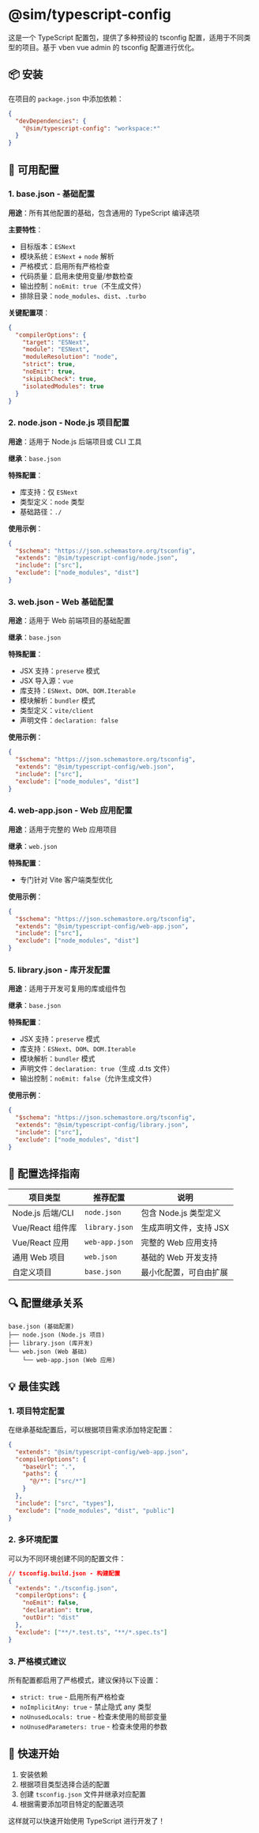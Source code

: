 # @sim/typescript-config

这是一个 TypeScript 配置包，提供了多种预设的 tsconfig 配置，适用于不同类型的项目。基于 vben vue admin 的 tsconfig 配置进行优化。

## 📦 安装

在项目的 `package.json` 中添加依赖：

```json
{
  "devDependencies": {
    "@sim/typescript-config": "workspace:*"
  }
}
```

## 🔧 可用配置

### 1. base.json - 基础配置

**用途**：所有其他配置的基础，包含通用的 TypeScript 编译选项

**主要特性**：

- 目标版本：`ESNext`
- 模块系统：`ESNext` + `node` 解析
- 严格模式：启用所有严格检查
- 代码质量：启用未使用变量/参数检查
- 输出控制：`noEmit: true`（不生成文件）
- 排除目录：`node_modules`、`dist`、`.turbo`

**关键配置项**：

```json
{
  "compilerOptions": {
    "target": "ESNext",
    "module": "ESNext",
    "moduleResolution": "node",
    "strict": true,
    "noEmit": true,
    "skipLibCheck": true,
    "isolatedModules": true
  }
}
```

### 2. node.json - Node.js 项目配置

**用途**：适用于 Node.js 后端项目或 CLI 工具

**继承**：`base.json`

**特殊配置**：

- 库支持：仅 `ESNext`
- 类型定义：`node` 类型
- 基础路径：`./`

**使用示例**：

```json
{
  "$schema": "https://json.schemastore.org/tsconfig",
  "extends": "@sim/typescript-config/node.json",
  "include": ["src"],
  "exclude": ["node_modules", "dist"]
}
```

### 3. web.json - Web 基础配置

**用途**：适用于 Web 前端项目的基础配置

**继承**：`base.json`

**特殊配置**：

- JSX 支持：`preserve` 模式
- JSX 导入源：`vue`
- 库支持：`ESNext`、`DOM`、`DOM.Iterable`
- 模块解析：`bundler` 模式
- 类型定义：`vite/client`
- 声明文件：`declaration: false`

**使用示例**：

```json
{
  "$schema": "https://json.schemastore.org/tsconfig",
  "extends": "@sim/typescript-config/web.json",
  "include": ["src"],
  "exclude": ["node_modules", "dist"]
}
```

### 4. web-app.json - Web 应用配置

**用途**：适用于完整的 Web 应用项目

**继承**：`web.json`

**特殊配置**：

- 专门针对 Vite 客户端类型优化

**使用示例**：

```json
{
  "$schema": "https://json.schemastore.org/tsconfig",
  "extends": "@sim/typescript-config/web-app.json",
  "include": ["src"],
  "exclude": ["node_modules", "dist"]
}
```

### 5. library.json - 库开发配置

**用途**：适用于开发可复用的库或组件包

**继承**：`base.json`

**特殊配置**：

- JSX 支持：`preserve` 模式
- 库支持：`ESNext`、`DOM`、`DOM.Iterable`
- 模块解析：`bundler` 模式
- 声明文件：`declaration: true`（生成 .d.ts 文件）
- 输出控制：`noEmit: false`（允许生成文件）

**使用示例**：

```json
{
  "$schema": "https://json.schemastore.org/tsconfig",
  "extends": "@sim/typescript-config/library.json",
  "include": ["src"],
  "exclude": ["node_modules", "dist"]
}
```

## 🎯 配置选择指南

| 项目类型         | 推荐配置       | 说明                   |
| ---------------- | -------------- | ---------------------- |
| Node.js 后端/CLI | `node.json`    | 包含 Node.js 类型定义  |
| Vue/React 组件库 | `library.json` | 生成声明文件，支持 JSX |
| Vue/React 应用   | `web-app.json` | 完整的 Web 应用支持    |
| 通用 Web 项目    | `web.json`     | 基础的 Web 开发支持    |
| 自定义项目       | `base.json`    | 最小化配置，可自由扩展 |

## 🔍 配置继承关系

```
base.json (基础配置)
├── node.json (Node.js 项目)
├── library.json (库开发)
└── web.json (Web 基础)
    └── web-app.json (Web 应用)
```

## 💡 最佳实践

### 1. 项目特定配置

在继承基础配置后，可以根据项目需求添加特定配置：

```json
{
  "extends": "@sim/typescript-config/web-app.json",
  "compilerOptions": {
    "baseUrl": ".",
    "paths": {
      "@/*": ["src/*"]
    }
  },
  "include": ["src", "types"],
  "exclude": ["node_modules", "dist", "public"]
}
```

### 2. 多环境配置

可以为不同环境创建不同的配置文件：

```json
// tsconfig.build.json - 构建配置
{
  "extends": "./tsconfig.json",
  "compilerOptions": {
    "noEmit": false,
    "declaration": true,
    "outDir": "dist"
  },
  "exclude": ["**/*.test.ts", "**/*.spec.ts"]
}
```

### 3. 严格模式建议

所有配置都启用了严格模式，建议保持以下设置：

- `strict: true` - 启用所有严格检查
- `noImplicitAny: true` - 禁止隐式 any 类型
- `noUnusedLocals: true` - 检查未使用的局部变量
- `noUnusedParameters: true` - 检查未使用的参数

## 🚀 快速开始

1. 安装依赖
2. 根据项目类型选择合适的配置
3. 创建 `tsconfig.json` 文件并继承对应配置
4. 根据需要添加项目特定的配置选项

这样就可以快速开始使用 TypeScript 进行开发了！

